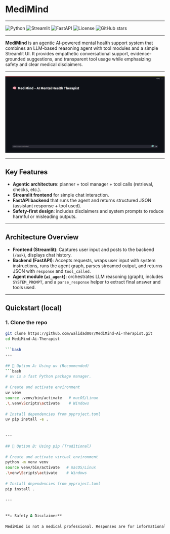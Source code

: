 # MediMind


---

![Python](https://img.shields.io/badge/Python-3.11%2B-blue?logo=python)
![Streamlit](https://img.shields.io/badge/Streamlit-App-red?logo=streamlit)
![FastAPI](https://img.shields.io/badge/FastAPI-Backend-green?logo=fastapi)
![License](https://img.shields.io/badge/License-Pending-lightgrey)
![GitHub stars](https://img.shields.io/github/stars/walidad007/MediMind-Ai-Therapist?style=social)

---


**MediMind** is an agentic AI-powered mental health support system that combines an LLM-based reasoning agent with tool modules and a simple Streamlit UI. It provides empathetic conversational support, evidence-grounded suggestions, and transparent tool usage while emphasizing safety and clear medical disclaimers.

---

![MediMind Screenshot](assets/medimind_preview.png)

---

## Key Features
- **Agentic architecture**: planner + tool manager + tool calls (retrieval, checks, etc.).  
- **Streamlit frontend** for simple chat interaction.  
- **FastAPI backend** that runs the agent and returns structured JSON (assistant response + tool used).  
- **Safety-first design**: includes disclaimers and system prompts to reduce harmful or misleading outputs.  

---

## Architecture Overview
- **Frontend (Streamlit)**: Captures user input and posts to the backend (`/ask`), displays chat history.  
- **Backend (FastAPI)**: Accepts requests, wraps user input with system instructions, runs the agent graph, parses streamed output, and returns JSON with `response` and `tool_called`.  
- **Agent module (`ai_agent`)**: orchestrates LLM reasoning (graph), includes `SYSTEM_PROMPT`, and a `parse_response` helper to extract final answer and tools used.  

---

## Quickstart (local)

### 1. Clone the repo
```bash
git clone https://github.com/walidad007/MediMind-Ai-Therapist.git
cd MediMind-Ai-Therapist

```bash
---

## 🔹 Option A: Using uv (Recommended)
```bash
# uv is a fast Python package manager.

# Create and activate environment
uv venv
source .venv/bin/activate   # macOS/Linux
.\.venv\Scripts\activate    # Windows

# Install dependencies from pyproject.toml
uv pip install -e .


---

## 🔹 Option B: Using pip (Traditional)

# Create and activate virtual environment
python -m venv venv
source venv/bin/activate   # macOS/Linux
.\venv\Scripts\activate    # Windows

# Install dependencies from pyproject.toml
pip install .

---


**⚠️ Safety & Disclaimer**

MediMind is not a medical professional. Responses are for informational and supportive purposes only. Always consult a qualified healthcare professional for diagnosis and treatment. The system includes guardrails and system prompts to reduce harmful output, but no AI system is perfect.
